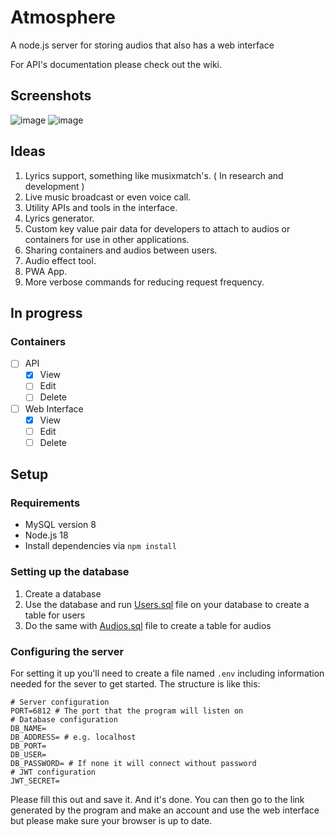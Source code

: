 # Atmosphere
A node.js server for storing audios that also has a web interface

For API's documentation please check out the wiki.
## Screenshots
![image](https://user-images.githubusercontent.com/82840553/220172693-c9e0083e-7983-44ad-a31b-c4f085f7927c.png)
![image](https://user-images.githubusercontent.com/82840553/220172843-48caf7f2-a776-4695-87df-e4d8c9bca857.png)
## Ideas
1. Lyrics support, something like musixmatch's. ( In research and development )
2. Live music broadcast or even voice call.
3. Utility APIs and tools in the interface.
4. Lyrics generator.
5. Custom key value pair data for developers to attach to audios or containers for use in other applications.
6. Sharing containers and audios between users.
7. Audio effect tool.
8. PWA App.
9. More verbose commands for reducing request frequency.
## In progress
### Containers
- [ ] API
  - [x] View
  - [ ] Edit
  - [ ] Delete
- [ ] Web Interface
  - [x] View
  - [ ] Edit
  - [ ] Delete
## Setup
### Requirements
- MySQL version 8
- Node.js 18
- Install dependencies via `npm install`
### Setting up the database
1. Create a database
2. Use the database and run [Users.sql](/setup/DB/Users.sql) file on your database to create a table for users
3. Do the same with [Audios.sql](/setup/DB/Audios.sql) file to create a table for audios
### Configuring the server
For setting it up you'll need to create a file named `.env` including information needed for the sever to get started.
The structure is like this:
```env
# Server configuration
PORT=6812 # The port that the program will listen on
# Database configuration
DB_NAME=
DB_ADDRESS= # e.g. localhost
DB_PORT=
DB_USER=
DB_PASSWORD= # If none it will connect without password
# JWT configuration
JWT_SECRET=
```
Please fill this out and save it.
And it's done. You can then go to the link generated by the program and make an account and use the web interface but please make sure your browser is up to date.

